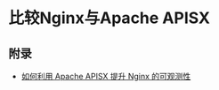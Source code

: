 # 比较Nginx与Apache APISX

## 附录

* [如何利用 Apache APISX 提升 Nginx 的可观测性](https://www.toutiao.com/i6992798379403117069/?tt_from=dingtalk&utm_campaign=client_share&timestamp=1628170857&app=news_article&utm_source=dingtalk&utm_medium=toutiao_ios&use_new_style=1&req_id=202108052140560101351680875608044A&share_token=9FA435CD-9602-49E7-9B3D-036504E496E8&dtshare_count=1&group_id=6992798379403117069)